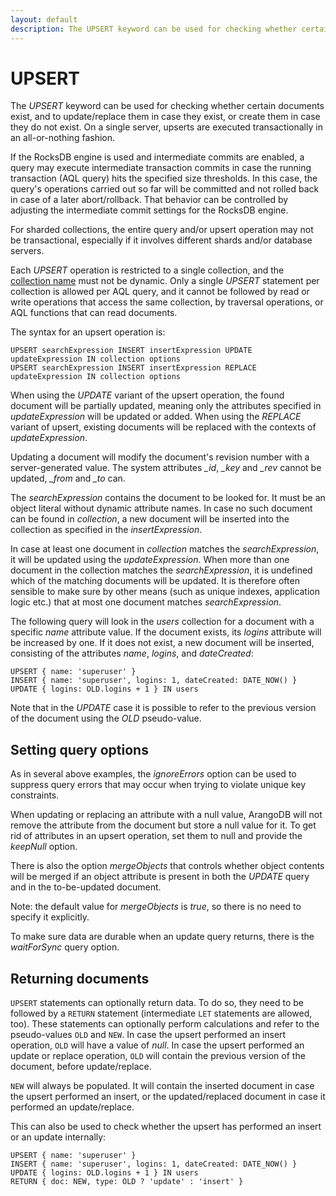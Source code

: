 ```yaml
---
layout: default
description: The UPSERT keyword can be used for checking whether certain documents exist,and to update/replace them in case they exist, or create them in case they do not exist
---
```

UPSERT
======

The *UPSERT* keyword can be used for checking whether certain documents exist,
and to update/replace them in case they exist, or create them in case they do not exist.
On a single server, upserts are executed transactionally in an all-or-nothing fashion. 

If the RocksDB engine is used and intermediate commits are enabled, a query may 
execute intermediate transaction commits in case the running transaction (AQL
query) hits the specified size thresholds. In this case, the query's operations 
carried out so far will be committed and not rolled back in case of a later abort/rollback. 
That behavior can be controlled by adjusting the intermediate commit settings for 
the RocksDB engine. 

For sharded collections, the entire query and/or upsert operation may not be transactional,
especially if it involves different shards and/or database servers.

Each *UPSERT* operation is restricted to a single collection, and the 
[collection name](../appendix-glossary.html#collection-name) must not be dynamic.
Only a single *UPSERT* statement per collection is allowed per AQL query, and 
it cannot be followed by read or write operations that access the same collection, by
traversal operations, or AQL functions that can read documents.

The syntax for an upsert operation is:

```
UPSERT searchExpression INSERT insertExpression UPDATE updateExpression IN collection options
UPSERT searchExpression INSERT insertExpression REPLACE updateExpression IN collection options
```

When using the *UPDATE* variant of the upsert operation, the found document will be 
partially updated, meaning only the attributes specified in *updateExpression* will be 
updated or added. When using the *REPLACE* variant of upsert, existing documents will 
be replaced with the contexts of *updateExpression*.

Updating a document will modify the document's revision number with a server-generated value.
The system attributes *_id*, *_key* and *_rev* cannot be updated, *_from* and *_to* can.

The *searchExpression* contains the document to be looked for. It must be an object 
literal without dynamic attribute names. In case no such document can be found in
*collection*, a new document will be inserted into the collection as specified in the
*insertExpression*. 

In case at least one document in *collection* matches the *searchExpression*, it will
be updated using the *updateExpression*. When more than one document in the collection
matches the *searchExpression*, it is undefined which of the matching documents will
be updated. It is therefore often sensible to make sure by other means (such as unique 
indexes, application logic etc.) that at most one document matches *searchExpression*.

The following query will look in the *users* collection for a document with a specific
*name* attribute value. If the document exists, its *logins* attribute will be increased
by one. If it does not exist, a new document will be inserted, consisting of the
attributes *name*, *logins*, and *dateCreated*:

```
UPSERT { name: 'superuser' } 
INSERT { name: 'superuser', logins: 1, dateCreated: DATE_NOW() } 
UPDATE { logins: OLD.logins + 1 } IN users
```

Note that in the *UPDATE* case it is possible to refer to the previous version of the
document using the *OLD* pseudo-value.


Setting query options
---------------------

As in several above examples, the *ignoreErrors* option can be used to suppress query 
errors that may occur when trying to violate unique key constraints.

When updating or replacing an attribute with a null value, ArangoDB will not remove the 
attribute from the document but store a null value for it. To get rid of attributes in 
an upsert operation, set them to null and provide the *keepNull* option.

There is also the option *mergeObjects* that controls whether object contents will be
merged if an object attribute is present in both the *UPDATE* query and in the 
to-be-updated document.

Note: the default value for *mergeObjects* is *true*, so there is no need to specify it
explicitly.

To make sure data are durable when an update query returns, there is the *waitForSync* 
query option.


Returning documents
-------------------

`UPSERT` statements can optionally return data. To do so, they need to be followed
by a `RETURN` statement (intermediate `LET` statements are allowed, too). These statements
can optionally perform calculations and refer to the pseudo-values `OLD` and `NEW`.
In case the upsert performed an insert operation, `OLD` will have a value of *null*.
In case the upsert performed an update or replace operation, `OLD` will contain the
previous version of the document, before update/replace.

`NEW` will always be populated. It will contain the inserted document in case the
upsert performed an insert, or the updated/replaced document in case it performed an
update/replace.

This can also be used to check whether the upsert has performed an insert or an update 
internally:

```
UPSERT { name: 'superuser' } 
INSERT { name: 'superuser', logins: 1, dateCreated: DATE_NOW() } 
UPDATE { logins: OLD.logins + 1 } IN users
RETURN { doc: NEW, type: OLD ? 'update' : 'insert' }
```
